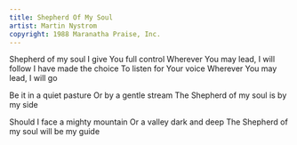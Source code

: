 ```yaml
---
title: Shepherd Of My Soul
artist: Martin Nystrom
copyright: 1988 Maranatha Praise, Inc.
---
```


Shepherd of my soul
I give You full control
Wherever You may lead, I will follow
I have made the choice
To listen for Your voice
Wherever You may lead, I will go

Be it in a quiet pasture
Or by a gentle stream
The Shepherd of my soul is by my side

Should I face a mighty mountain
Or a valley dark and deep
The Shepherd of my soul will be my guide
























